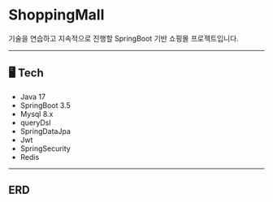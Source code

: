 # ShoppingMall
기술을 연습하고 지속적으로 진행할 SpringBoot 기반 쇼핑몰 프로젝트입니다.

---

## 🖥️ Tech
- Java 17
- SpringBoot 3.5
- Mysql 8.x
- queryDsl
- SpringDataJpa
- Jwt
- SpringSecurity
- Redis

--- 

## ERD


